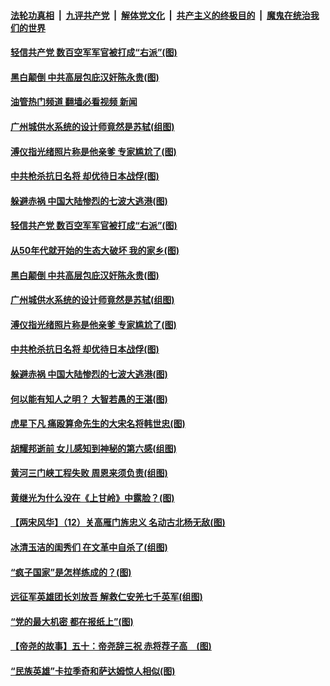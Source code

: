 ####  [法轮功真相](../../../../basic/blob/master/README.md?t=06211131) &nbsp;|&nbsp; [九评共产党](../../../../9ping.md/blob/master/README.md?t=06211131) &nbsp;|&nbsp; [解体党文化](../../../../jtdwh.md/blob/master/README.md?t=06211131)  &nbsp;|&nbsp; [共产主义的终极目的](../../../../gczydzjmd.md/blob/master/README.md?t=06211131) &nbsp;|&nbsp; [魔鬼在统治我们的世界](../../../../mgztzwmdsj.md/blob/master/README.md?t=06211131) 

#### [轻信共产党 数百空军军官被打成“右派”(图)](../pages/p6/1009697.md?t=06211131) 

#### [黑白颠倒 中共高层包庇汉奸陈永贵(图)](../pages/p6/1009538.md?t=06211131) 

#### [油管热门频道 翻墙必看视频 新闻](http://45.76.130.85:81/youtube.html?06211131)

#### [广州城供水系统的设计师竟然是苏轼(组图)](../pages/p6/1009596.md?t=06211131) 

#### [溥仪指光绪照片称是他亲爹 专家尴尬了(图)](../pages/p6/1009585.md?t=06211131) 

#### [中共枪杀抗日名将 却优待日本战俘(图)](../pages/p6/1009517.md?t=06211131) 

#### [躲避赤祸 中国大陆惨烈的七波大逃港(图)](../pages/p6/1009536.md?t=06211131) 

#### [轻信共产党 数百空军军官被打成“右派”(图)](../pages/p6/1009697.md?t=06211131) 

#### [从50年代就开始的生态大破坏 我的家乡(图)](../pages/p6/1009631.md?t=06211131) 

#### [黑白颠倒 中共高层包庇汉奸陈永贵(图)](../pages/p6/1009538.md?t=06211131) 

#### [广州城供水系统的设计师竟然是苏轼(组图)](../pages/p6/1009596.md?t=06211131) 

#### [溥仪指光绪照片称是他亲爹 专家尴尬了(图)](../pages/p6/1009585.md?t=06211131) 

#### [中共枪杀抗日名将 却优待日本战俘(图)](../pages/p6/1009517.md?t=06211131) 

#### [躲避赤祸 中国大陆惨烈的七波大逃港(图)](../pages/p6/1009536.md?t=06211131) 

#### [何以能有知人之明？ 大智若愚的王湛(图)](../pages/p6/1009573.md?t=06211131) 

#### [虎星下凡 痛殴算命先生的大宋名将韩世忠(图)](../pages/p6/1009342.md?t=06211131) 

#### [胡耀邦逝前 女儿感知到神秘的第六感(组图)](../pages/p6/1009274.md?t=06211131) 


#### [黄河三门峡工程失败 周恩来须负责(组图)](../pages/p6/1009464.md?t=06211131) 

#### [黄继光为什么没在《上甘岭》中露脸？(图)](../pages/p6/1008977.md?t=06211131) 

#### [【两宋风华】（12）关高雁门旌忠义 名动古北杨无敌(图)](../pages/p6/1008198.md?t=06211131) 

#### [冰清玉洁的闺秀们 在文革中自杀了(组图)](../pages/p6/1009273.md?t=06211131) 

#### [“疯子国家”是怎样练成的？(图)](../pages/p6/1009128.md?t=06211131) 

#### [远征军英雄团长刘放吾 解救仁安羌七千英军(组图)](../pages/p6/1009177.md?t=06211131) 

#### [“党的最大机密 都在报纸上”(图)](../pages/p6/1009209.md?t=06211131) 

#### [【帝尧的故事】五十：帝尧辞三祝 赤将荐子高　(图)](../pages/p6/981452.md?t=06211131) 

#### [“民族英雄”卡拉季奇和萨达姆惊人相似(图)](../pages/p6/1008953.md?t=06211131) 

<img src='http://gfw-breaker.win/goodnews/indexes/p6.md' width='0px' height='0px'/>
